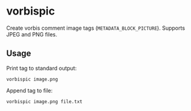 # vorbispic

Create vorbis comment image tags (`METADATA_BLOCK_PICTURE`). Supports JPEG and PNG files.


## Usage

Print tag to standard output:

```
vorbispic image.png
```

Append tag to file:

```
vorbispic image.png file.txt
```
